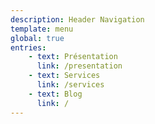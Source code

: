 ```yaml
---
description: Header Navigation
template: menu
global: true
entries:
    - text: Présentation
      link: /presentation
    - text: Services
      link: /services
    - text: Blog
      link: /
---
```

